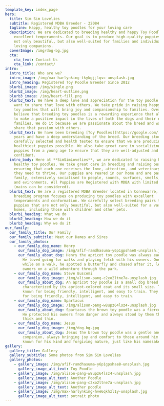 ```yaml
---
template_key: index_page
hero:
  title: Sim Sim Lovelies
  subtitle: Registered MDBA Breeder - 22084
  tagline: Happy, healthy toy poodles for your loving care
  description: We are dedicated to breeding healthy and happy Toy Poodles with
    excellent temperaments. Our goal is to produce high-quality puppies that are
    not only beautiful, but also well-suited for families and individuals as
    loving companions.
  coverImage: /img/dog-bg.jpg
  cta:
    cta_text: Contact Us
    cta_link: /contact/
intro:
  intro_title: Who are we?
  intro_image: /img/max-harlynking-tkykgjjlqvc-unsplash.jpg
  intro_heading: Registered Toy Poodle Breeder Since 2012
  blurb1_image: /img/single.png
  blurb2_image: /img/heart-outline.png
  blurb3_image: /img/heart-fill.png
  blurb3_text: We have a deep love and appreciation for the toy poodle breed and
    want to share that love with others. We take pride in raising happy, healthy
    toy poodles that will bring joy and companionship to families. Overall, we
    believe that breeding toy poodles is a rewarding experience that allows us
    to make a positive impact in the lives of both the dogs and their new
    families. We do it because we are passionate about the breed and want to
    share that passion with others.
  blurb2_text: We have been breeding [Toy Poodles](https://google.com/) for many
    years and have a deep understanding of the breed. Our breeding stock is
    carefully selected and health tested to ensure that we are producing the
    healthiest puppies possible. We also take great care in socializing our
    puppies from a young age to ensure that they are well-adjusted and
    confident.
  intro_body: Here at **SimSimLovelies**, we are dedicated to raising happy,
    healthy toy poodles. We take great care in breeding and raising our dogs,
    ensuring that each one receives the love, attention, and veterinary care
    they need to thrive. Our puppies are reared in our home and are part of our
    family, extensively socialised to people, sounds, surfaces, smells, animals
    and evironments. All Puppies are Registered with MDBA with limited Pedigree
    (mains can be considered).
  blurb1_text: We are a registered MDBA Breeder located in Connewarre, Vic. Our
    breeding program focuses on producing toy poodles with excellent
    temperaments and conformation. We carefully select breeding pairs to produce
    puppies that are not only beautiful, but also well-suited for a variety of
    homes, including those with children and other pets.
  blurb1_heading: What we do
  blurb2_heading: How we do it
  blurb3_heading: Why we do it
our_family:
  our_family_title: Our Family
  our_family_subtitle: Meet our Dames and Sires
  our_family_photos:
    - our_family_dog_name: Henry
      our_family_dog_image: /img/afif-ramdhasuma-y6p1gpshae8-unsplash.jpg
      our_family_about_dog: Henry the apricot toy poodle was always eager to please.
        He loved going for walks and playing fetch with his owners. One day,
        while on a walk, he spotted a butterfly and chased after it, leading his
        owners on a wild adventure through the park.
    - our_family_dog_name: Steve Buscemi
      our_family_dog_image: /img/alison-pang-c2xo2ltne7a-unsplash.jpg
      our_family_about_dog: An apricot toy poodle is a small dog breed that is
        characterized by its apricot-colored coat and its small size. They are
        known for being friendly, intelligent, and easy to train. They are known
        for being friendly, intelligent, and easy to train.
    - our_family_dog_name: Spartacus
      our_family_dog_image: /img/alison-pang-w8upz64lsz4-unsplash.jpg
      our_family_about_dog: Spartacus the brown toy poodle was a fierce and brave dog.
        He protected his owners from danger and always stood by them through
        thick and thin.
    - our_family_dog_name: Jesus
      our_family_dog_image: /img/dog-bg.jpg
      our_family_about_dog: Jesus the brown toy poodle was a gentle and loving
        companion, always bringing joy and comfort to those around him. He was
        known for his kind and forgiving nature, just like his namesake.
gallery:
  gallery_title: Gallery
  gallery_subtitle: Some photos from Sim Sim Lovelies
  gallery_photos:
    - gallery_image: /img/afif-ramdhasuma-y6p1gpshae8-unsplash.jpg
      gallery_image_alt_text: Toy Poodle
    - gallery_image: /img/alison-pang-w8upz64lsz4-unsplash.jpg
      gallery_image_alt_text: Another Poodle
    - gallery_image: /img/alison-pang-c2xo2ltne7a-unsplash.jpg
      gallery_image_alt_text: Another poodle
    - gallery_image: /img/max-harlynking-hve6qkhzl1y-unsplash.jpg
      gallery_image_alt_text: potrait photo
---
```

